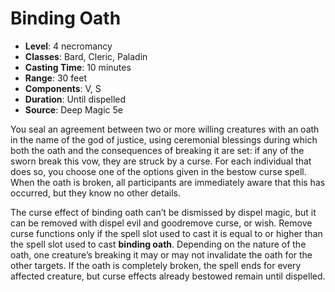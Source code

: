 # Binding Oath

- **Level**: 4 necromancy
- **Classes**: Bard, Cleric, Paladin
- **Casting Time**: 10 minutes
- **Range**: 30 feet
- **Components**: V, S
- **Duration**: Until dispelled
- **Source**: Deep Magic 5e

You seal an agreement between two or more willing creatures with an oath in the name of the god of justice, using ceremonial blessings during which both the oath and the consequences of breaking it are set: if any of the sworn break this vow, they are struck by a curse. For each individual that does so, you choose one of the options given in the bestow curse spell. When the oath is broken, all participants are immediately aware that this has occurred, but they know no other details.

The curse effect of binding oath can’t be dismissed by dispel magic, but it can be removed with dispel evil and goodremove curse, or wish. Remove curse functions only if the spell slot used to cast it is equal to or higher than the spell slot used to cast **binding oath**. Depending on the nature of the oath, one creature’s breaking it may or may not invalidate the oath for the other targets. If the oath is completely broken, the spell ends for every affected creature, but curse effects already bestowed remain until dispelled.

